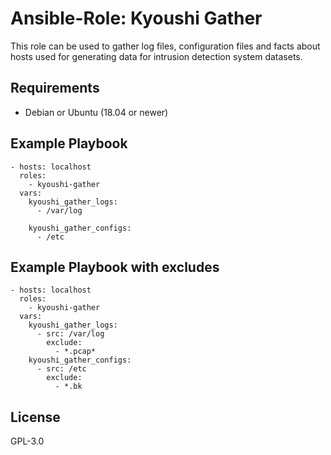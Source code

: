 # Ansible-Role: Kyoushi Gather

This role can be used to gather log files, configuration files and facts about hosts used
for generating data for intrusion detection system datasets.

## Requirements

- Debian or Ubuntu (18.04 or newer)

## Example Playbook

```
- hosts: localhost
  roles:
    - kyoushi-gather
  vars:
    kyoushi_gather_logs:
      - /var/log

    kyoushi_gather_configs:
      - /etc
```

## Example Playbook with excludes
```
- hosts: localhost
  roles:
    - kyoushi-gather
  vars:
    kyoushi_gather_logs:
      - src: /var/log
        exclude:
          - *.pcap*
    kyoushi_gather_configs:
      - src: /etc
        exclude:
          - *.bk
```


## License

GPL-3.0
